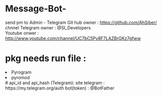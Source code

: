 # Message-Bot-
send pm to Admin - Telegram 
Git hub  owner : https://github.com/AhSiber/  
chnnel Telegram owner : @SI_Developers  
Youtube onwer : http://www.youtube.com/channel/UC7bC5Py8F7LAZBrGKz7gfww  
# pkg needs run file : 
<li>Pyrogram</li> 
<li> pyromod </li> 
# api_id and api_hash (Telegram): 
site telegram : https://my.telegram.org/auth  
bot(token) : @BotFather 
